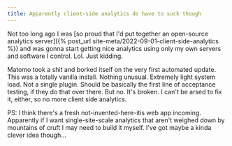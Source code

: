 ```yaml
---
title: Apparently client-side analytics do have to suck though
---
```


Not too long ago I was [so proud that I'd put together an open-source analytics server]({% post_url site-meta/2022-09-01-client-side-analytics %}) and was gonna start getting nice analytics using only my own servers and software I control. Lol. Just kidding.

Matomo took a shit and borked itself on the very first automated update. This was a totally vanilla install. Nothing unusual. Extremely light system load. Not a single plugin. Should be basically the first line of acceptance testing, if they do that over there. But no. It's broken. I can't be arsed to fix it, either, so no more client side analytics.

PS: I think there's a fresh not-invented-here-itis web app incoming. Apparently if I want single-site-scale analytics that aren't weighed down by mountains of cruft I may need to build it myself. I've got maybe a kinda clever idea though...
